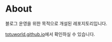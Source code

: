 # About

블로그 운영을 위한 목적으로 개설된 레포지토리입니다.

[totuworld.github.io](http://totuworld.github.io)에서 확인하실 수 있습니다.
